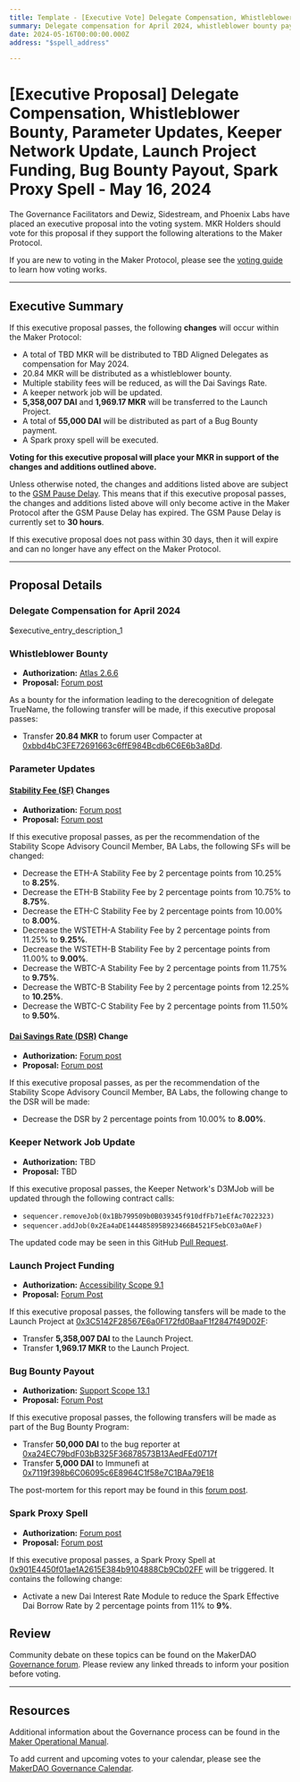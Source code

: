 ```yaml
---
title: Template - [Executive Vote] Delegate Compensation, Whistleblower Bounty, Parameter Updates, Keeper Network Update, Launch Project Funding, Bug Bounty Payout, Spark Proxy Spell - May 16, 2024
summary: Delegate compensation for April 2024, whistleblower bounty payment, buffer payment for the offboarding of TrueName, Stability Fee and DSR updates, an update to a keeper network job, Dai and MKR funding for the Launch Project, payment of a bug bounty reward, execute Spark proxy spell.
date: 2024-05-16T00:00:00.000Z
address: "$spell_address"

---
```

# [Executive Proposal] Delegate Compensation, Whistleblower Bounty, Parameter Updates, Keeper Network Update, Launch Project Funding, Bug Bounty Payout, Spark Proxy Spell - May 16, 2024

The Governance Facilitators and Dewiz, Sidestream, and Phoenix Labs have placed an executive proposal into the voting system. MKR Holders should vote for this proposal if they support the following alterations to the Maker Protocol.

If you are new to voting in the Maker Protocol, please see the [voting guide](https://manual.makerdao.com/governance/voting-in-makerdao/on-chain-governance) to learn how voting works.

---

## Executive Summary

If this executive proposal passes, the following **changes** will occur within the Maker Protocol:

- A total of TBD MKR will be distributed to TBD Aligned Delegates as compensation for May 2024.
- 20.84 MKR will be distributed as a whistleblower bounty.
- Multiple stability fees will be reduced, as will the Dai Savings Rate.
- A keeper network job will be updated.
- **5,358,007 DAI** and **1,969.17 MKR** will be transferred to the Launch Project.
- A total of **55,000 DAI** will be distributed as part of a Bug Bounty payment.
- A Spark proxy spell will be executed.

**Voting for this executive proposal will place your MKR in support of the changes and additions outlined above.**

Unless otherwise noted, the changes and additions listed above are subject to the [GSM Pause Delay](https://manual.makerdao.com/parameter-index/core/param-gsm-pause-delay). This means that if this executive proposal passes, the changes and additions listed above will only become active in the Maker Protocol after the GSM Pause Delay has expired. The GSM Pause Delay is currently set to **30 hours**.

If this executive proposal does not pass within 30 days, then it will expire and can no longer have any effect on the Maker Protocol.

---

## Proposal Details

### Delegate Compensation for April 2024

$executive_entry_description_1

### Whistleblower Bounty

* **Authorization:** [Atlas 2.6.6](https://mips.makerdao.com/mips/details/MIP101#2-6-6-aligned-delegate-operational-security)
* **Proposal:** [Forum post](https://forum.makerdao.com/t/ad-derecognition-due-to-operational-security-breach-april-5-2024/24043)

As a bounty for the information leading to the derecognition of delegate TrueName, the following transfer will be made, if this executive proposal passes:

- Transfer **20.84 MKR** to forum user Compacter at [0xbbd4bC3FE72691663c6ffE984Bcdb6C6E6b3a8Dd](https://etherscan.io/address/0xbbd4bC3FE72691663c6ffE984Bcdb6C6E6b3a8Dd).

### Parameter Updates

#### [Stability Fee (SF)](https://mips.makerdao.com/mips/details/MIP104#14-3-1-3-stability-fee-sf-) Changes

* **Authorization:** [Forum post](https://forum.makerdao.com/t/stability-scope-parameter-changes-13-under-sta-article-3-3/24250/2)
* **Proposal:** [Forum post](https://forum.makerdao.com/t/stability-scope-parameter-changes-13-under-sta-article-3-3/24250)

If this executive proposal passes, as per the recommendation of the Stability Scope Advisory Council Member, BA Labs, the following SFs will be changed:

- Decrease the ETH-A Stability Fee by 2 percentage points from 10.25% to **8.25%**.
- Decrease the ETH-B Stability Fee by 2 percentage points from 10.75% to **8.75%**.
- Decrease the ETH-C Stability Fee by 2 percentage points from 10.00% to **8.00%**.
- Decrease the WSTETH-A Stability Fee by 2 percentage points from 11.25% to **9.25%**.
- Decrease the WSTETH-B Stability Fee by 2 percentage points from 11.00% to **9.00%**.
- Decrease the WBTC-A Stability Fee by 2 percentage points from 11.75% to **9.75%**.
- Decrease the WBTC-B Stability Fee by 2 percentage points from 12.25% to **10.25%**.
- Decrease the WBTC-C Stability Fee by 2 percentage points from 11.50% to **9.50%**.

#### [Dai Savings Rate (DSR)](https://manual.makerdao.com/parameter-index/core/param-dai-savings-rate) Change

* **Authorization:** [Forum post](https://forum.makerdao.com/t/stability-scope-parameter-changes-13-under-sta-article-3-3/24250/2)
* **Proposal:** [Forum post](https://forum.makerdao.com/t/stability-scope-parameter-changes-13-under-sta-article-3-3/24250)

If this executive proposal passes, as per the recommendation of the Stability Scope Advisory Council Member, BA Labs, the following change to the DSR will be made:

- Decrease the DSR by 2 percentage points from 10.00% to **8.00%**.

### Keeper Network Job Update

* **Authorization:** TBD
* **Proposal:** TBD

If this executive proposal passes, the Keeper Network's D3MJob will be updated through the following contract calls:

- `sequencer.removeJob(0x1Bb799509b0B039345f910dfFb71eEfAc7022323)`
- `sequencer.addJob(0x2Ea4aDE144485895B923466B4521F5ebC03a0AeF)`

The updated code may be seen in this GitHub [Pull Request](https://github.com/makerdao/dss-cron/pull/24).

### Launch Project Funding

* **Authorization:** [Accessibility Scope 9.1](https://mips.makerdao.com/mips/details/MIP108#9-1-launch-project-budget)
* **Proposal:** [Forum Post](https://forum.makerdao.com/t/utilization-of-the-launch-project-under-the-accessibility-scope/21468/16)

If this executive proposal passes, the following tansfers will be made to the Launch Project at [0x3C5142F28567E6a0F172fd0BaaF1f2847f49D02F](https://etherscan.io/address/0x3C5142F28567E6a0F172fd0BaaF1f2847f49D02F):

- Transfer **5,358,007 DAI** to the Launch Project.
- Transfer **1,969.17 MKR** to the Launch Project.

### Bug Bounty Payout

* **Authorization:** [Support Scope 13.1](https://forum.makerdao.com/t/bounty-payout-request-for-immunefi-bug-29806/24240/2)
* **Proposal:** [Forum Post](https://forum.makerdao.com/t/bounty-payout-request-for-immunefi-bug-29806/24240)

If this executive proposal passes, the following transfers will be made as part of the Bug Bounty Program:

- Transfer **50,000 DAI** to the bug reporter at [0xa24EC79bdF03bB325F36878573B13AedFEd0717f](https://etherscan.io/address/0xa24EC79bdF03bB325F36878573B13AedFEd0717f)
- Transfer **5,000 DAI** to Immunefi at [0x7119f398b6C06095c6E8964C1f58e7C1BAa79E18](https://etherscan.io/address/0x7119f398b6C06095c6E8964C1f58e7C1BAa79E18)

The post-mortem for this report may be found in this [forum post](https://forum.makerdao.com/t/post-mortem-for-immunefi-bug-report-29806/24239).

### Spark Proxy Spell

* **Authorization:** [Forum post](https://forum.makerdao.com/t/stability-scope-parameter-changes-13-under-sta-article-3-3/24250/2)
* **Proposal:** [Forum post](https://forum.makerdao.com/t/stability-scope-parameter-changes-13-under-sta-article-3-3/24250)

If this executive proposal passes, a Spark Proxy Spell at [0x901E4450f01ae1A2615E384b9104888Cb9Cb02FF](https://etherscan.io/address/0x901E4450f01ae1A2615E384b9104888Cb9Cb02FF) will be triggered. It contains the following change:

- Activate a new Dai Interest Rate Module to reduce the Spark Effective Dai Borrow Rate by 2 percentage points from 11% to **9%**.

## Review

Community debate on these topics can be found on the MakerDAO [Governance forum](https://forum.makerdao.com/). Please review any linked threads to inform your position before voting.

---

## Resources

Additional information about the Governance process can be found in the [Maker Operational Manual](https://manual.makerdao.com).

To add current and upcoming votes to your calendar, please see the [MakerDAO Governance Calendar](https://manual.makerdao.com/makerdao/calendars/governance-calendar).
